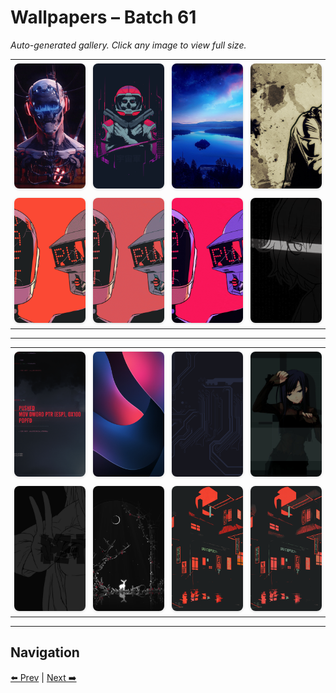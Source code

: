 # Wallpapers – Batch 61

_Auto-generated gallery. Click any image to view full size._

<table style="border-collapse:collapse; width:100%;">
  <tr>
    <td style="padding:6px; vertical-align:middle; text-align:center;"><a href="https://raw.githubusercontent.com/rubiin/wallpapers/master/wallpapers/cyber-skeleton.webp"><img src="https://raw.githubusercontent.com/rubiin/wallpapers/master/wallpapers/cyber-skeleton.webp" alt="cyber-skeleton" loading="lazy" style="width:300px; height:200px; object-fit:cover; border-radius:8px; box-shadow:0 1px 4px rgba(0,0,0,0.15);"></a></td>
    <td style="padding:6px; vertical-align:middle; text-align:center;"><a href="https://raw.githubusercontent.com/rubiin/wallpapers/master/wallpapers/cyberpunk-astronaut.jpg"><img src="https://raw.githubusercontent.com/rubiin/wallpapers/master/wallpapers/cyberpunk-astronaut.jpg" alt="cyberpunk-astronaut" loading="lazy" style="width:300px; height:200px; object-fit:cover; border-radius:8px; box-shadow:0 1px 4px rgba(0,0,0,0.15);"></a></td>
    <td style="padding:6px; vertical-align:middle; text-align:center;"><a href="https://raw.githubusercontent.com/rubiin/wallpapers/master/wallpapers/d776135d034b33d6df812a2948a7bf17.jpeg%253Fdownload%253Dartistic-lake-blue-night-purple-sky-starry_sky-tree-winter-899703.jpeg"><img src="https://raw.githubusercontent.com/rubiin/wallpapers/master/wallpapers/d776135d034b33d6df812a2948a7bf17.jpeg%253Fdownload%253Dartistic-lake-blue-night-purple-sky-starry_sky-tree-winter-899703.jpeg" alt="d776135d034b33d6df812a2948a7bf17.jpeg%3Fdownload%3Dartistic-lake-blue-night-purple-sky-starry_sky-tree-winter-899703" loading="lazy" style="width:300px; height:200px; object-fit:cover; border-radius:8px; box-shadow:0 1px 4px rgba(0,0,0,0.15);"></a></td>
    <td style="padding:6px; vertical-align:middle; text-align:center;"><a href="https://raw.githubusercontent.com/rubiin/wallpapers/master/wallpapers/daft-punk-1.jpg"><img src="https://raw.githubusercontent.com/rubiin/wallpapers/master/wallpapers/daft-punk-1.jpg" alt="daft-punk-1" loading="lazy" style="width:300px; height:200px; object-fit:cover; border-radius:8px; box-shadow:0 1px 4px rgba(0,0,0,0.15);"></a></td>
  </tr>
  <tr>
    <td style="padding:6px; vertical-align:middle; text-align:center;"><a href="https://raw.githubusercontent.com/rubiin/wallpapers/master/wallpapers/daft-punk-gruv-0.png"><img src="https://raw.githubusercontent.com/rubiin/wallpapers/master/wallpapers/daft-punk-gruv-0.png" alt="daft-punk-gruv-0" loading="lazy" style="width:300px; height:200px; object-fit:cover; border-radius:8px; box-shadow:0 1px 4px rgba(0,0,0,0.15);"></a></td>
    <td style="padding:6px; vertical-align:middle; text-align:center;"><a href="https://raw.githubusercontent.com/rubiin/wallpapers/master/wallpapers/daft-punk-gruv-1.png"><img src="https://raw.githubusercontent.com/rubiin/wallpapers/master/wallpapers/daft-punk-gruv-1.png" alt="daft-punk-gruv-1" loading="lazy" style="width:300px; height:200px; object-fit:cover; border-radius:8px; box-shadow:0 1px 4px rgba(0,0,0,0.15);"></a></td>
    <td style="padding:6px; vertical-align:middle; text-align:center;"><a href="https://raw.githubusercontent.com/rubiin/wallpapers/master/wallpapers/daft-punk.png"><img src="https://raw.githubusercontent.com/rubiin/wallpapers/master/wallpapers/daft-punk.png" alt="daft-punk" loading="lazy" style="width:300px; height:200px; object-fit:cover; border-radius:8px; box-shadow:0 1px 4px rgba(0,0,0,0.15);"></a></td>
    <td style="padding:6px; vertical-align:middle; text-align:center;"><a href="https://raw.githubusercontent.com/rubiin/wallpapers/master/wallpapers/dark-anime-eyes.png"><img src="https://raw.githubusercontent.com/rubiin/wallpapers/master/wallpapers/dark-anime-eyes.png" alt="dark-anime-eyes" loading="lazy" style="width:300px; height:200px; object-fit:cover; border-radius:8px; box-shadow:0 1px 4px rgba(0,0,0,0.15);"></a></td>
  </tr>
</table>

<hr/>

<table style="border-collapse:collapse; width:100%;">
  <tr>
    <td style="padding:6px; vertical-align:middle; text-align:center;"><a href="https://raw.githubusercontent.com/rubiin/wallpapers/master/wallpapers/dark-assembler.png"><img src="https://raw.githubusercontent.com/rubiin/wallpapers/master/wallpapers/dark-assembler.png" alt="dark-assembler" loading="lazy" style="width:300px; height:200px; object-fit:cover; border-radius:8px; box-shadow:0 1px 4px rgba(0,0,0,0.15);"></a></td>
    <td style="padding:6px; vertical-align:middle; text-align:center;"><a href="https://raw.githubusercontent.com/rubiin/wallpapers/master/wallpapers/dark-blue-pink.jpg"><img src="https://raw.githubusercontent.com/rubiin/wallpapers/master/wallpapers/dark-blue-pink.jpg" alt="dark-blue-pink" loading="lazy" style="width:300px; height:200px; object-fit:cover; border-radius:8px; box-shadow:0 1px 4px rgba(0,0,0,0.15);"></a></td>
    <td style="padding:6px; vertical-align:middle; text-align:center;"><a href="https://raw.githubusercontent.com/rubiin/wallpapers/master/wallpapers/dark-circuit.png"><img src="https://raw.githubusercontent.com/rubiin/wallpapers/master/wallpapers/dark-circuit.png" alt="dark-circuit" loading="lazy" style="width:300px; height:200px; object-fit:cover; border-radius:8px; box-shadow:0 1px 4px rgba(0,0,0,0.15);"></a></td>
    <td style="padding:6px; vertical-align:middle; text-align:center;"><a href="https://raw.githubusercontent.com/rubiin/wallpapers/master/wallpapers/dark-girl.jpg"><img src="https://raw.githubusercontent.com/rubiin/wallpapers/master/wallpapers/dark-girl.jpg" alt="dark-girl" loading="lazy" style="width:300px; height:200px; object-fit:cover; border-radius:8px; box-shadow:0 1px 4px rgba(0,0,0,0.15);"></a></td>
  </tr>
  <tr>
    <td style="padding:6px; vertical-align:middle; text-align:center;"><a href="https://raw.githubusercontent.com/rubiin/wallpapers/master/wallpapers/dark-nsfw.png"><img src="https://raw.githubusercontent.com/rubiin/wallpapers/master/wallpapers/dark-nsfw.png" alt="dark-nsfw" loading="lazy" style="width:300px; height:200px; object-fit:cover; border-radius:8px; box-shadow:0 1px 4px rgba(0,0,0,0.15);"></a></td>
    <td style="padding:6px; vertical-align:middle; text-align:center;"><a href="https://raw.githubusercontent.com/rubiin/wallpapers/master/wallpapers/dark-pixelart.png"><img src="https://raw.githubusercontent.com/rubiin/wallpapers/master/wallpapers/dark-pixelart.png" alt="dark-pixelart" loading="lazy" style="width:300px; height:200px; object-fit:cover; border-radius:8px; box-shadow:0 1px 4px rgba(0,0,0,0.15);"></a></td>
    <td style="padding:6px; vertical-align:middle; text-align:center;"><a href="https://raw.githubusercontent.com/rubiin/wallpapers/master/wallpapers/dark-red-japan-gruv-0.png"><img src="https://raw.githubusercontent.com/rubiin/wallpapers/master/wallpapers/dark-red-japan-gruv-0.png" alt="dark-red-japan-gruv-0" loading="lazy" style="width:300px; height:200px; object-fit:cover; border-radius:8px; box-shadow:0 1px 4px rgba(0,0,0,0.15);"></a></td>
    <td style="padding:6px; vertical-align:middle; text-align:center;"><a href="https://raw.githubusercontent.com/rubiin/wallpapers/master/wallpapers/dark-red-japan-gruv-1.png"><img src="https://raw.githubusercontent.com/rubiin/wallpapers/master/wallpapers/dark-red-japan-gruv-1.png" alt="dark-red-japan-gruv-1" loading="lazy" style="width:300px; height:200px; object-fit:cover; border-radius:8px; box-shadow:0 1px 4px rgba(0,0,0,0.15);"></a></td>
  </tr>
</table>

<hr/>

## Navigation

[⬅️ Prev](index_60.md) | [Next ➡️](index_62.md)
